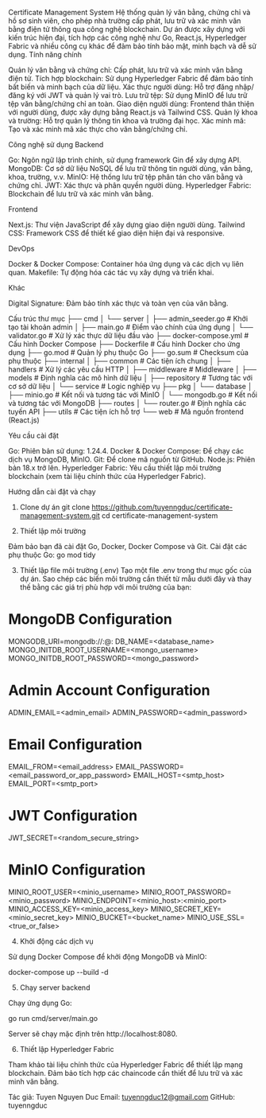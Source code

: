 Certificate Management System
Hệ thống quản lý văn bằng, chứng chỉ và hồ sơ sinh viên, cho phép nhà trường cấp phát, lưu trữ và xác minh văn bằng điện tử thông qua công nghệ blockchain. Dự án được xây dựng với kiến trúc hiện đại, tích hợp các công nghệ như Go, React.js, Hyperledger Fabric và nhiều công cụ khác để đảm bảo tính bảo mật, minh bạch và dễ sử dụng.
Tính năng chính

Quản lý văn bằng và chứng chỉ: Cấp phát, lưu trữ và xác minh văn bằng điện tử.
Tích hợp blockchain: Sử dụng Hyperledger Fabric để đảm bảo tính bất biến và minh bạch của dữ liệu.
Xác thực người dùng: Hỗ trợ đăng nhập/đăng ký với JWT và quản lý vai trò.
Lưu trữ tệp: Sử dụng MinIO để lưu trữ tệp văn bằng/chứng chỉ an toàn.
Giao diện người dùng: Frontend thân thiện với người dùng, được xây dựng bằng React.js và Tailwind CSS.
Quản lý khoa và trường: Hỗ trợ quản lý thông tin khoa và trường đại học.
Xác minh mã: Tạo và xác minh mã xác thực cho văn bằng/chứng chỉ.

Công nghệ sử dụng
Backend

Go: Ngôn ngữ lập trình chính, sử dụng framework Gin để xây dựng API.
MongoDB: Cơ sở dữ liệu NoSQL để lưu trữ thông tin người dùng, văn bằng, khoa, trường, v.v.
MinIO: Hệ thống lưu trữ tệp phân tán cho văn bằng và chứng chỉ.
JWT: Xác thực và phân quyền người dùng.
Hyperledger Fabric: Blockchain để lưu trữ và xác minh văn bằng.

Frontend

Next.js: Thư viện JavaScript để xây dựng giao diện người dùng.
Tailwind CSS: Framework CSS để thiết kế giao diện hiện đại và responsive.

DevOps

Docker & Docker Compose: Container hóa ứng dụng và các dịch vụ liên quan.
Makefile: Tự động hóa các tác vụ xây dựng và triển khai.

Khác

Digital Signature: Đảm bảo tính xác thực và toàn vẹn của văn bằng.

Cấu trúc thư mục
├── cmd
│ └── server
│ ├── admin_seeder.go # Khởi tạo tài khoản admin
│ ├── main.go # Điểm vào chính của ứng dụng
│ └── validator.go # Xử lý xác thực dữ liệu đầu vào
├── docker-compose.yml # Cấu hình Docker Compose
├── Dockerfile # Cấu hình Docker cho ứng dụng
├── go.mod # Quản lý phụ thuộc Go
├── go.sum # Checksum của phụ thuộc
├── internal
│ ├── common # Các tiện ích chung
│ ├── handlers # Xử lý các yêu cầu HTTP
│ ├── middleware # Middleware
│ ├── models # Định nghĩa các mô hình dữ liệu
│ ├── repository # Tương tác với cơ sở dữ liệu
│ └── service # Logic nghiệp vụ
├── pkg
│ └── database
│ ├── minio.go # Kết nối và tương tác với MinIO
│ └── mongodb.go # Kết nối và tương tác với MongoDB
├── routes
│ └── router.go # Định nghĩa các tuyến API
├── utils # Các tiện ích hỗ trợ
└── web # Mã nguồn frontend (React.js)

Yêu cầu cài đặt

Go: Phiên bản sử dụng: 1.24.4.
Docker & Docker Compose: Để chạy các dịch vụ MongoDB, MinIO.
Git: Để clone mã nguồn từ GitHub.
Node.js: Phiên bản 18.x trở lên.
Hyperledger Fabric: Yêu cầu thiết lập môi trường blockchain (xem tài liệu chính thức của Hyperledger Fabric).

Hướng dẫn cài đặt và chạy

1. Clone dự án
   git clone https://github.com/tuyenngduc/certificate-management-system.git
   cd certificate-management-system

2. Thiết lập môi trường

Đảm bảo bạn đã cài đặt Go, Docker, Docker Compose và Git.
Cài đặt các phụ thuộc Go:
go mod tidy

3. Thiết lập file môi trường (.env)
   Tạo một file .env trong thư mục gốc của dự án.
   Sao chép các biến môi trường cần thiết từ mẫu dưới đây và thay thế bằng các giá trị phù hợp với môi trường của bạn:

# MongoDB Configuration

MONGODB_URI=mongodb://<username>:<password>@<host>:<port>
DB_NAME=<database_name>
MONGO_INITDB_ROOT_USERNAME=<mongo_username>
MONGO_INITDB_ROOT_PASSWORD=<mongo_password>

# Admin Account Configuration

ADMIN_EMAIL=<admin_email>
ADMIN_PASSWORD=<admin_password>

# Email Configuration

EMAIL_FROM=<email_address>
EMAIL_PASSWORD=<email_password_or_app_password>
EMAIL_HOST=<smtp_host>
EMAIL_PORT=<smtp_port>

# JWT Configuration

JWT_SECRET=<random_secure_string>

# MinIO Configuration

MINIO_ROOT_USER=<minio_username>
MINIO_ROOT_PASSWORD=<minio_password>
MINIO_ENDPOINT=<minio_host>:<minio_port>
MINIO_ACCESS_KEY=<minio_access_key>
MINIO_SECRET_KEY=<minio_secret_key>
MINIO_BUCKET=<bucket_name>
MINIO_USE_SSL=<true_or_false>

4. Khởi động các dịch vụ

Sử dụng Docker Compose để khởi động MongoDB và MinIO:

docker-compose up --build -d

5. Chạy server backend

Chạy ứng dụng Go:

go run cmd/server/main.go

Server sẽ chạy mặc định trên http://localhost:8080.

6. Thiết lập Hyperledger Fabric

Tham khảo tài liệu chính thức của Hyperledger Fabric để thiết lập mạng blockchain.
Đảm bảo tích hợp các chaincode cần thiết để lưu trữ và xác minh văn bằng.

Tác giả: Tuyen Nguyen Duc
Email: tuyenngduc12@gmail.com
GitHub: tuyenngduc
